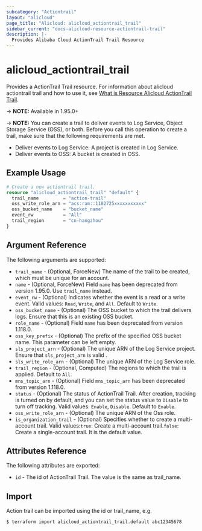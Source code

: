```yaml
---
subcategory: "Actiontrail"
layout: "alicloud"
page_title: "Alicloud: alicloud_actiontrail_trail"
sidebar_current: "docs-alicloud-resource-actiontrail-trail"
description: |-
  Provides Alibaba Cloud ActionTrail Trail Resource
---
```


# alicloud\_actiontrail\_trail

Provides a ActionTrail Trail resource. For information about alicloud actiontrail trail and how to use it, see [What is Resource Alicloud ActionTrail Trail](https://www.alibabacloud.com/help/doc-detail/28804.htm).

-> **NOTE:** Available in 1.95.0+

-> **NOTE:** You can create a trail to deliver events to Log Service, Object Storage Service (OSS), or both. Before you call this operation to create a trail, make sure that the following requirements are met.
- Deliver events to Log Service: A project is created in Log Service.
- Deliver events to OSS: A bucket is created in OSS.

## Example Usage

```terraform
# Create a new actiontrail trail.
resource "alicloud_actiontrail_trail" "default" {
  trail_name         = "action-trail"
  oss_write_role_arn = "acs:ram::1182725xxxxxxxxxxx"
  oss_bucket_name    = "bucket_name"
  event_rw           = "All"
  trail_region       = "cn-hangzhou"
}
```

## Argument Reference

The following arguments are supported:

* `trail_name` - (Optional, ForceNew) The name of the trail to be created, which must be unique for an account.
* `name` - (Optional, ForceNew) Field `name` has been deprecated from version 1.95.0. Use `trail_name` instead. 
* `event_rw` - (Optional) Indicates whether the event is a read or a write event. Valid values: `Read`, `Write`, and `All`. Default to `Write`.
* `oss_bucket_name` - (Optional) The OSS bucket to which the trail delivers logs. Ensure that this is an existing OSS bucket.
* `role_name` - (Optional) Field `name` has been deprecated from version 1.118.0.
* `oss_key_prefix` - (Optional) The prefix of the specified OSS bucket name. This parameter can be left empty.
* `sls_project_arn` - (Optional) The unique ARN of the Log Service project. Ensure that `sls_project_arn` is valid .
* `sls_write_role_arn` - (Optional) The unique ARN of the Log Service role.
* `trail_region` - (Optional, Computed) The regions to which the trail is applied. Default to `All`.
* `mns_topic_arn` - (Optional) Field `mns_topic_arn` has been deprecated from version 1.118.0.
* `status` - (Optional) The status of ActionTrail Trail. After creation, tracking is turned on by default, and you can set the status value to `Disable` to turn off tracking. Valid values: `Enable`, `Disable`. Default to `Enable`.
* `oss_write_role_arn` - (Optional) The unique ARN of the Oss role.
* `is_organization_trail` - (Optional) Specifies whether to create a multi-account trail. Valid values:`true`: Create a multi-account trail.`false`: Create a single-account trail. It is the default value.


## Attributes Reference

The following attributes are exported:

* `id` - The id of ActionTrail Trail. The value is the same as trail_name.

## Import

Action trail can be imported using the id or trail_name, e.g.

```shell
$ terraform import alicloud_actiontrail_trail.default abc12345678
```

